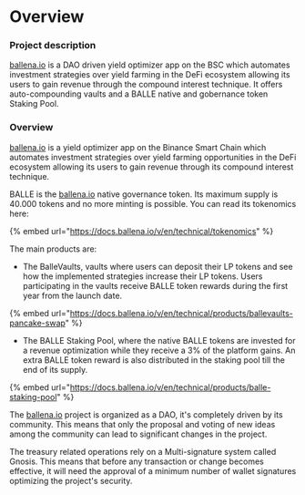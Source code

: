 # Overview

### **Project description**

[ballena.io](https://ballena.io/) is a DAO driven yield optimizer app on the BSC which automates investment strategies over yield farming in the DeFi ecosystem allowing its users to gain revenue through the compound interest technique. It offers auto-compounding vaults and a BALLE native and gobernance token Staking Pool.



### **Overview**

[ballena.io](https://ballena.io/) is a yield optimizer app on the Binance Smart Chain which automates investment strategies over yield farming opportunities in the DeFi ecosystem allowing its users to gain revenue through its compound interest technique. 

BALLE is the [ballena.io](https://ballena.io/) native governance token. Its maximum supply is 40.000 tokens and no more minting is possible. You can read its tokenomics here:

{% embed url="https://docs.ballena.io/v/en/technical/tokenomics" %}

The main products are:

* The BalleVaults, vaults where users can deposit their LP tokens and see how the implemented strategies increase their LP tokens. Users participating in the vaults receive BALLE token rewards during the first year from the launch date.

{% embed url="https://docs.ballena.io/v/en/technical/products/ballevaults-pancake-swap" %}

* The BALLE Staking Pool, where the native BALLE tokens are invested for a revenue optimization while they receive a 3% of the platform gains. An extra BALLE token reward is also distributed in the staking pool till the end of its supply. 

{% embed url="https://docs.ballena.io/v/en/technical/products/balle-staking-pool" %}



The [ballena.io](https://ballena.io/) project is organized as a DAO, it's completely driven by its community. This means that only the proposal and voting of new ideas among the community can lead to significant changes in the project. 

The treasury related operations rely on a Multi-signature system called Gnosis. This means that before any transaction or change becomes effective, it will need the approval of a minimum number of wallet signatures optimizing the project's security.





